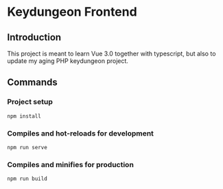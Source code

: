 # Keydungeon Frontend

## Introduction

This project is meant to learn Vue 3.0 together with typescript, but also to update my aging PHP keydungeon project.

## Commands

### Project setup

```
npm install
```

### Compiles and hot-reloads for development

```
npm run serve
```

### Compiles and minifies for production

```
npm run build
```

